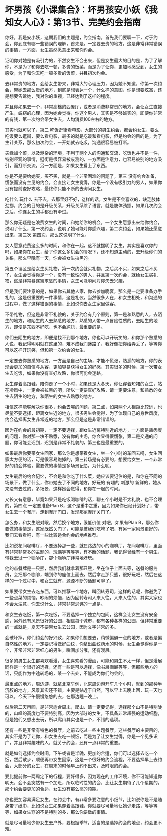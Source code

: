 # 坏男孩《小课集合》：坏男孩安小妖《我知女人心》：第13节、完美约会指南

你好，我是安小妖，这期我们的主题是，约会指南，首先我们要聊一下，对于约会，你到底有哪一些错误的理解，首先是，一定要去贵的地方，这是非常非常错误的事情，一方面，女生虽然愿意出来和你约会。

证明你对她是有吸引力的，不然女生不会出来，但是女生最大的目的是，为了了解你，不是为了和你去吃一顿，多贵的饭菜，而是为了让你，更加地感受到，女生的感受，为了和你去吃一顿多贵的饭菜，并且初次约会。

去非常贵的地方，会给女生带来，非常大的心理压力，因为她不知道，你第一次约会，带她去那么贵的地方，到底是想表达一个，什么样的意图，你是想要炫富，还是想要告诉她，我对你的重视，已经达到了这样的程度。

并且你如果去一个，非常高档的西餐厅，或者是消费非常贵的地方，会让女生直接产生，蜕窃的心理，因为她会觉得，你这个男人，其实是不够诚实的，即便你非常的有钱，第一次约会带女生去，人均消费100左右的地方。

其实也就可以了，第二 吃饭逛街看电影，大部分的男生约会，都会约女生，要么吃饭要么逛街，要么看电影，最多的就是吃饭和看电影，但是约会的目的是，为了生计关系，那么初次约会，一开始就去吃饭，沟通很容易被打断。

夫缘加个菜，以及潮杂的环境，不利于两个人的沟通和交流，吃饭也并不是一件，特别哑观的事情，逛街是很容易被废测的，一方面是注意力，也容易被别的地方吸引，而打断交流，另一方面是，如果女生看上了东西。

你是不是要给她买，买不买，就是一个非常困难的问题了，第三 没有约会准备，慌张而没有主见的约会，会直接让女生觉得，你是一个没有吸引力的男人，如果你没有提前查好攻略，最终你只能不断的去询问女生。

吃什么 玩什么 去不去，去那里好不好，这样的话，女生是不会喜欢的，缺乏肢体劲挪，约会的目的是升级关系，升级关系除了语言，就是肢体劲挪，如果几次约会之后，你连女生的手都没有牵过。

那么你无疑是在浪费女生的时间，和她给你的机会，一个女生愿意出来给你约会，说明了什么，第一次约会，说明了她可能对你感兴趣，第二次约会，如果她还愿意出来，第三次 第四次，那么这说明了什么。

女人愿意花费这么多的时间，和你在一起，这不就摆明了女生，其实是喜欢你的吗，如果你在女生，给了你这么多机会的情况下，还不知道主动的，去升级你们的关系，那么早晚有一天，你会被女生拉黑的。

第五个误区是给女生买礼物，第一次约会就买礼物，之后买不买，如果之后不买了，女生会觉得你是一个，没有一致性的男人，并且第一次约会，就给女生买礼物，这是非常暴露需求感的事情，女生可能瞬间对你失去兴趣。

但是我们要注意的是，如果你去其他人家，你去参加晚宴，那么是一定要准备办手礼的，这是很重要的一件事情，这是礼仪，当然很多人在，和女生相处，和沟通的过程中，做了这样错误的事情，比如说你去女生家里做客。

不带礼物，但这是非常不礼貌的，关于约会有几个原则，第一是和熟悉的人，去陌生的地方，和陌生的人去熟悉的地方，熟悉的人带一点冒险性质的，去陌生的地方，即便是东西不好吃，也不会尴尬，最重要的是。

你们去陌生的地方，即便是找不到那个地方，你也可以开玩笑的，和你那个熟悉的人说，我记得明明就在这里的，难不成我们迷路了，我好像把你给弄丢了，等等你可以这样开玩笑，但和第一次约会的女生。

一定要去你熟悉的地方，一方面是自己的主场，才能不慌张，熟悉的地方，你的表现会更加的自信与从容，更加容易获得女生的好感，其实很多的时候，第一次带女生去吃饭，如果你没有查好攻略，你很可能会迷路。

女生穿着高跟鞋，陪你走了一个小时，如果还是大冬天，你让穿着短裙的女生，站在冷风中，一定会被拉黑的吧，所以一定要查好攻略，请一定要注意，和熟悉的女生去陌生的地方，和陌生的女生去熟悉的地方。

相信这样能够解决你很多，约会去哪的问题，第二点，如果两个人相距比较远，也尽量不要选择，距离女生近的地方，很多男生会觉得，为了体现自己的身世风度，约会选择离女生非常近的地方，那么但是这是非常错误的。

因为在约会的最初期，一定不要选择，距女生近离特别近的地方，一方面是熟悉度的问题，你对那一块不熟悉，没有你的主场，你会显得很慌张，第二是交通的问题，你可能会迟到，迟到是非常不礼貌的，第三也是最重要的。

如果最后你要带女生回家，那么你是想带着女生，坐一个小时的车回去吗，女生回家太方便的话，可是很容易跑掉的，第三转场是有必要的，想要给女生，一个非常好的约会体验，需要做的事情是多场景记忆，为什么呢。

女生最后的约会记忆，不会是和你吃了什么菜，她应该要记住的是，和你在不同的场景下，做了什么，你带她去了不同的地方，好玩的 有趣的 刺激的 新鲜的，她从来没有去过的，多场景，这样她会觉得，和你在一起的时间。

又长又有意思，毕竟如果只是吃饭喝咖啡的话，聊五个小时是不太礼貌，也不合理的，第四点 一定要准备Plan B，这个是重中之重，因为如果你已经计划好了，带女生去一个餐厅，走到餐厅门口，发现那家餐厅关门了。

怎么办，和女生眼对眼，然后换个地方，很低价值 对吧，如果有Plan B，那么你要做的事情是，这家既然关门了，可能是被我们吃垮了吧，有另一家风景更好的，我们去看看吧，有一些比较适合约会的地点推荐。

比如说花间咖啡厅，不要选择那一些，就在路边的小的咖啡厅，花间咖啡厅，里面有非常非常多的主题的，玩偶等等等等，有不断的话题，我记得曾经有一个男生，带我去过一个咖啡厅，那个咖啡厅非常地好玩。

他的点餐牌是一只熊，然后我们就拿着那只熊，坐在位子上面去等，送餐的服务员，会把那个咖啡，端到你的座位上面去，然后拿走那只熊，很好玩吧，然后在这样的一个过程中，和女生就有，源源不断的话题可聊了。

如果要带女生去吃东西，可以推荐一个地方，叫回转寿司，这样的话呢，你避免了一些点菜的烦恼，吵闹的烦恼，因为回转寿司人来人往，人来人往的，其实大家也不会太注意，你去说什么，非常非常忌讳的一点是。

和女生去吃饭，第一次吃饭，不要选择一个独立的包间，这样会让女生没有安全感，另外还有风景很好的公园，相信每个城市，都有各种各样的公园，但非常重要的一点就是，夏天不要带女生去公园，因为文字非常的多。

会破坏掉，你们约会的好兴致，如果你们想要去，稍微偏僻一点的地方，或者是偏自然性的地方，一定要记得做好曲纹，你拿出曲纹药水的时候，女生会觉得你是一个，非常非常非常细心的男生，瞬间加分哦，还有漫展。

很多的男生女生都喜欢看漫，女生喜欢看的漫画，可能和男生不太一样，但是漫展同样是一个很好的选择，还有一些是可以选择，像书展画展等等，但那些地方的话，只能作为中途转场的，某一个去处，不能成为你们约会的。

最重点的地方，周边游，就拿北京举例，北京周边游开车几个小时，就到的那种半沉胶的地方，风景其实还不错，主要是贴近于自然，可以早上去晚上回，玩一天也可以，今天下午慢慢悠悠的去，在那边睡一晚上。

然后第二天再回，是非常适合周末，爬山，请一定要记得，选择那个山不是特别陡的，山峰的高度也不要特别高，因为大部分的女生，不具备非常超强的运动细胞，但是她们又想出去玩，所以爬山其实也是一个，不错的选项。

还有一些是非常有特色的餐厅，之前去吃过一些主题餐厅，这些餐厅的主要目的，其实不是为了让你，和女生去吃一顿饭，而是为了让女生觉得，你是一个见多识广，并且非常趣味的人，就关于约会，还有一点非常的重要。

就是如何选择约会时间，下午或者是半晚，更加的合适，你们可以选择去吃一个饭，然后散步，顺便再带女生回家，这是一个很好的约会流程，不要选择早上去约会，大部分的女生，在周末的时候早上约不出来，及时限的约会。

要比提前你一两周定下的行程，要好得多，因为现在的工作环境，你不可能知道你明天，会不会突然有一个加班，所以临时性的约会，比让女生期待了几个星期的，那个约会要更加的合适，女生没有那么高的预期。

你也更加容易满足女生，在约会中，有非常多要注意的小细节，比如说你是不是随身带了纸巾，比如说女生如果穿着高跟鞋，你就要尽可量地让她少走路，等等等等，如果女生穿的不是特别的多，那么你要做的事情。

就是尽可量地少带女生去户外，要根据季节，适当的是选择约会的地点，约会更不难。